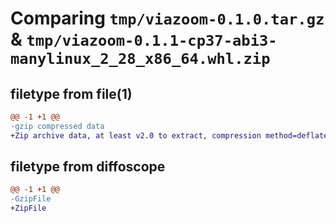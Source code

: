 # Comparing `tmp/viazoom-0.1.0.tar.gz` & `tmp/viazoom-0.1.1-cp37-abi3-manylinux_2_28_x86_64.whl.zip`

## filetype from file(1)

```diff
@@ -1 +1 @@
-gzip compressed data
+Zip archive data, at least v2.0 to extract, compression method=deflate
```

## filetype from diffoscope

```diff
@@ -1 +1 @@
-GzipFile
+ZipFile
```

